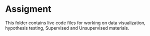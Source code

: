 # Assigment

This folder contains live code files for working on data visualization, hypothesis testing, Supervised and Unsupervised materials.
